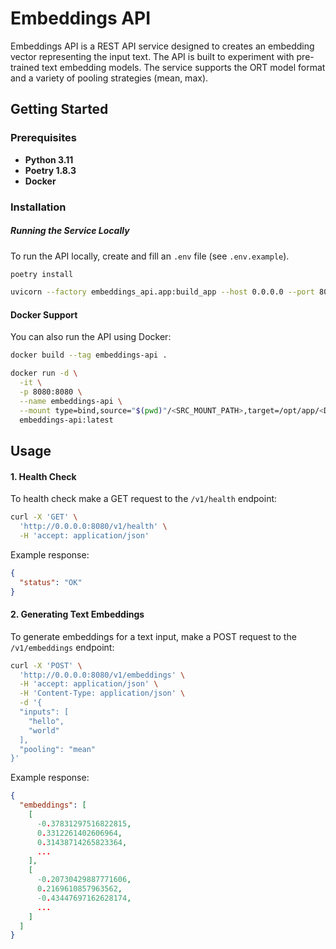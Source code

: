 # Embeddings API

Embeddings API is a REST API service designed to creates an embedding vector representing the input text.
The API is built to experiment with pre-trained text embedding models. The service supports the ORT model format and a variety of pooling strategies (mean, max).

## Getting Started
### Prerequisites
* **Python 3.11**
* **Poetry 1.8.3**
* **Docker**

### Installation
##### Running the Service Locally
To run the API locally, create and fill an `.env` file (see `.env.example`).
```bash
poetry install
```
```bash
uvicorn --factory embeddings_api.app:build_app --host 0.0.0.0 --port 8080
```

#### Docker Support
You can also run the API using Docker:
```bash
docker build --tag embeddings-api .
```
```bash
docker run -d \
  -it \
  -p 8080:8080 \
  --name embeddings-api \
  --mount type=bind,source="$(pwd)"/<SRC_MOUNT_PATH>,target=/opt/app/<DST_MOUNT_PATH>/ \
  embeddings-api:latest
```

## Usage
#### 1. Health Check
To health check make a GET request to the `/v1/health` endpoint:
```bash
curl -X 'GET' \
  'http://0.0.0.0:8080/v1/health' \
  -H 'accept: application/json'
```
Example response:
```json
{
  "status": "OK"
}
```
#### 2. Generating Text Embeddings
To generate embeddings for a text input, make a POST request to the `/v1/embeddings` endpoint:
```bash
curl -X 'POST' \
  'http://0.0.0.0:8080/v1/embeddings' \
  -H 'accept: application/json' \
  -H 'Content-Type: application/json' \
  -d '{
  "inputs": [
    "hello",
    "world"
  ],
  "pooling": "mean"
}'
```
Example response:
```json
{
  "embeddings": [
    [
      -0.37831297516822815,
      0.3312261402606964,
      0.31438714265823364,
      ...
    ],
    [
      -0.20730429887771606,
      0.2169610857963562,
      -0.43447697162628174,
      ...
    ]
  ]
}
```

